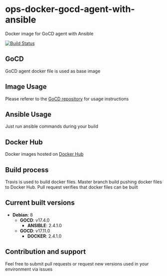 # ops-docker-gocd-agent-with-ansible
Docker image for GoCD agent with Ansible

[![Build Status](https://travis-ci.org/matic-insurance/ops-docker-gocd-agent-with-ansible.svg?branch=master)](https://travis-ci.org/matic-insurance/ops-docker-gocd-agent-with-docker)

## GoCD

GoCD agent docker file is used as base image 

## Image Usage

Please referer to the [GoCD repository](https://github.com/gocd/docker-gocd-agent)
for usage instructions

## Ansible Usage

Just run ansible commands during your build

## Docker Hub

Docker images hosted on [Docker Hub](https://hub.docker.com/r/maticinsurance/gocd-agent-with-ansible/)

## Build process

Travis is used to build docker files. Master branch build pushing 
docker files to Docker Hub. Pull request verifies that docker files 
can be built 

## Current built versions

- **Debian**: 8
  - **GOCD**: v17.4.0 
    - **ANSIBLE**: 2.4.1.0
  - **GOCD**: v17.11.0 
    - **DOCKER**: 2.4.1.0
    
## Contribution and support

Feel free to submit pull requests or request new versions used in 
your environment via issues
